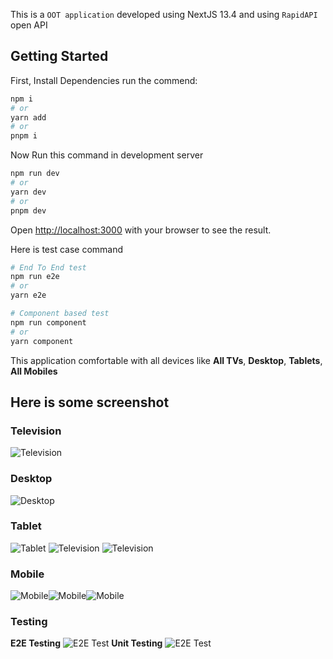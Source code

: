 This is a `OOT application` developed using NextJS 13.4 and using `RapidAPI` open API

## Getting Started

First, Install Dependencies run the commend:

```bash
npm i
# or
yarn add
# or
pnpm i
```

Now Run this command in development server

```bash
npm run dev
# or
yarn dev
# or
pnpm dev
```

Open [http://localhost:3000](http://localhost:3000) with your browser to see the result.

Here is test case command

```bash
# End To End test
npm run e2e
# or
yarn e2e

# Component based test
npm run component
# or
yarn component
```

This application comfortable with all devices like **All TVs**, **Desktop**, **Tablets**, **All Mobiles**

## Here is some screenshot

### Television

![Television](screenshot/tv.png)

### Desktop

![Desktop](screenshot/laptop.png)

### Tablet

![Tablet](screenshot/tablet-1.png) ![Television](screenshot/tablet-2.png) ![Television](screenshot/tablet-3.png)

### Mobile

![Mobile](screenshot/mobile-1.png)![Mobile](screenshot/mobile-2.png)![Mobile](screenshot/mobile-3.png)

### Testing

**E2E Testing**
![E2E Test](screenshot/e2e.png)
**Unit Testing**
![E2E Test](screenshot/comp.png)
